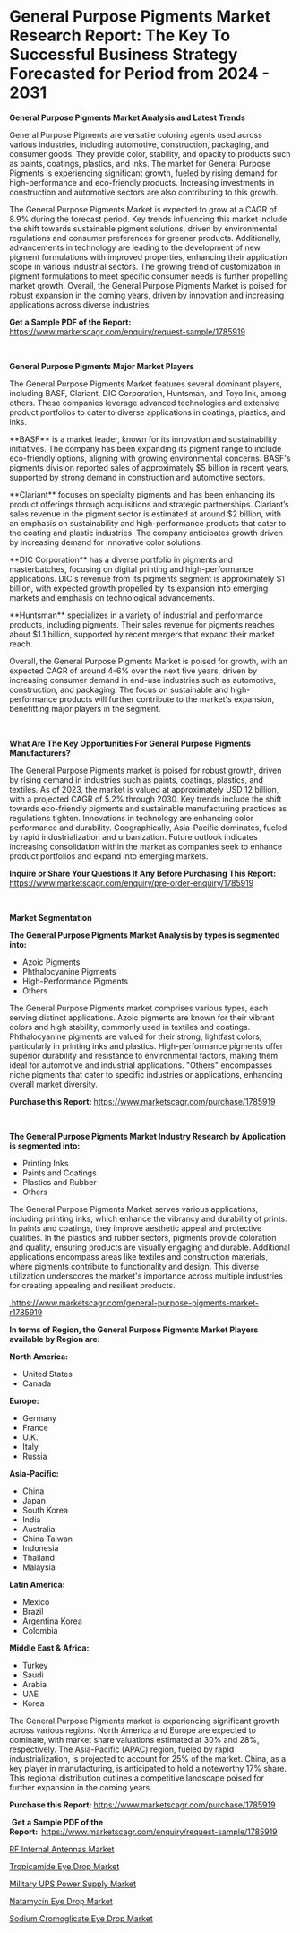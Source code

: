 <p><h1>General Purpose Pigments Market Research Report: The Key To Successful Business Strategy Forecasted for Period from 2024 - 2031</h1></p><p><strong>General Purpose Pigments Market Analysis and Latest Trends</strong></p>
<p><p>General Purpose Pigments are versatile coloring agents used across various industries, including automotive, construction, packaging, and consumer goods. They provide color, stability, and opacity to products such as paints, coatings, plastics, and inks. The market for General Purpose Pigments is experiencing significant growth, fueled by rising demand for high-performance and eco-friendly products. Increasing investments in construction and automotive sectors are also contributing to this growth. </p><p>The General Purpose Pigments Market is expected to grow at a CAGR of 8.9% during the forecast period. Key trends influencing this market include the shift towards sustainable pigment solutions, driven by environmental regulations and consumer preferences for greener products. Additionally, advancements in technology are leading to the development of new pigment formulations with improved properties, enhancing their application scope in various industrial sectors. The growing trend of customization in pigment formulations to meet specific consumer needs is further propelling market growth. Overall, the General Purpose Pigments Market is poised for robust expansion in the coming years, driven by innovation and increasing applications across diverse industries.</p></p>
<p><strong>Get a Sample PDF of the Report:&nbsp;</strong> <a href="https://www.marketscagr.com/enquiry/request-sample/1785919?utm_campaign=1265&utm_medium=2&utm_source=Github&utm_content=ia&utm_term=09102024&utm_id=general-purpose-pigments">https://www.marketscagr.com/enquiry/request-sample/1785919</a></p>
<p>&nbsp;</p>
<p><strong>General Purpose Pigments Major Market Players</strong></p>
<p><p>The General Purpose Pigments Market features several dominant players, including BASF, Clariant, DIC Corporation, Huntsman, and Toyo Ink, among others. These companies leverage advanced technologies and extensive product portfolios to cater to diverse applications in coatings, plastics, and inks.</p><p>**BASF** is a market leader, known for its innovation and sustainability initiatives. The company has been expanding its pigment range to include eco-friendly options, aligning with growing environmental concerns. BASF's pigments division reported sales of approximately $5 billion in recent years, supported by strong demand in construction and automotive sectors.</p><p>**Clariant** focuses on specialty pigments and has been enhancing its product offerings through acquisitions and strategic partnerships. Clariant’s sales revenue in the pigment sector is estimated at around $2 billion, with an emphasis on sustainability and high-performance products that cater to the coating and plastic industries. The company anticipates growth driven by increasing demand for innovative color solutions.</p><p>**DIC Corporation** has a diverse portfolio in pigments and masterbatches, focusing on digital printing and high-performance applications. DIC's revenue from its pigments segment is approximately $1 billion, with expected growth propelled by its expansion into emerging markets and emphasis on technological advancements.</p><p>**Huntsman** specializes in a variety of industrial and performance products, including pigments. Their sales revenue for pigments reaches about $1.1 billion, supported by recent mergers that expand their market reach.</p><p>Overall, the General Purpose Pigments Market is poised for growth, with an expected CAGR of around 4-6% over the next five years, driven by increasing consumer demand in end-use industries such as automotive, construction, and packaging. The focus on sustainable and high-performance products will further contribute to the market's expansion, benefitting major players in the segment.</p></p>
<p>&nbsp;</p>
<p><strong>What Are The Key Opportunities For General Purpose Pigments Manufacturers?</strong></p>
<p><p>The General Purpose Pigments market is poised for robust growth, driven by rising demand in industries such as paints, coatings, plastics, and textiles. As of 2023, the market is valued at approximately USD 12 billion, with a projected CAGR of 5.2% through 2030. Key trends include the shift towards eco-friendly pigments and sustainable manufacturing practices as regulations tighten. Innovations in technology are enhancing color performance and durability. Geographically, Asia-Pacific dominates, fueled by rapid industrialization and urbanization. Future outlook indicates increasing consolidation within the market as companies seek to enhance product portfolios and expand into emerging markets.</p></p>
<p><strong>Inquire or Share Your Questions If Any Before Purchasing This Report:</strong> <a href="https://www.marketscagr.com/enquiry/pre-order-enquiry/1785919?utm_campaign=1265&utm_medium=2&utm_source=Github&utm_content=ia&utm_term=09102024&utm_id=general-purpose-pigments">https://www.marketscagr.com/enquiry/pre-order-enquiry/1785919</a></p>
<p>&nbsp;</p>
<p><strong>Market Segmentation</strong></p>
<p><strong>The General Purpose Pigments Market Analysis by types is segmented into:</strong></p>
<p><ul><li>Azoic Pigments</li><li>Phthalocyanine Pigments</li><li>High-Performance Pigments</li><li>Others</li></ul></p>
<p><p>The General Purpose Pigments market comprises various types, each serving distinct applications. Azoic pigments are known for their vibrant colors and high stability, commonly used in textiles and coatings. Phthalocyanine pigments are valued for their strong, lightfast colors, particularly in printing inks and plastics. High-performance pigments offer superior durability and resistance to environmental factors, making them ideal for automotive and industrial applications. "Others" encompasses niche pigments that cater to specific industries or applications, enhancing overall market diversity.</p></p>
<p><strong>Purchase this Report:&nbsp;</strong><a href="https://www.marketscagr.com/purchase/1785919?utm_campaign=1265&utm_medium=2&utm_source=Github&utm_content=ia&utm_term=09102024&utm_id=general-purpose-pigments">https://www.marketscagr.com/purchase/1785919</a></p>
<p>&nbsp;</p>
<p><strong>The General Purpose Pigments Market Industry Research by Application is segmented into:</strong></p>
<p><ul><li>Printing Inks</li><li>Paints and Coatings</li><li>Plastics and Rubber</li><li>Others</li></ul></p>
<p><p>The General Purpose Pigments Market serves various applications, including printing inks, which enhance the vibrancy and durability of prints. In paints and coatings, they improve aesthetic appeal and protective qualities. In the plastics and rubber sectors, pigments provide coloration and quality, ensuring products are visually engaging and durable. Additional applications encompass areas like textiles and construction materials, where pigments contribute to functionality and design. This diverse utilization underscores the market's importance across multiple industries for creating appealing and resilient products.</p></p>
<p><a href="https://www.marketscagr.com/general-purpose-pigments-market-r1785919?utm_campaign=1265&utm_medium=2&utm_source=Github&utm_content=ia&utm_term=09102024&utm_id=general-purpose-pigments">&nbsp;https://www.marketscagr.com/general-purpose-pigments-market-r1785919</a></p>
<p><strong>In terms of Region, the General Purpose Pigments Market Players available by Region are:</strong></p>
<p>
    <p> <strong> North America: </strong>
        <ul>
            <li>United States</li>
            <li>Canada</li>
        </ul>
        </p> 
    <p> <strong> Europe: </strong>
        <ul>
            <li>Germany</li>
            <li>France</li>
            <li>U.K.</li>
            <li>Italy</li>
            <li>Russia</li>
        </ul>
        </p> 
    <p> <strong> Asia-Pacific: </strong>
        <ul>
            <li>China</li>
            <li>Japan</li>
            <li>South Korea</li>
            <li>India</li>
            <li>Australia</li>
            <li>China Taiwan</li>
            <li>Indonesia</li>
            <li>Thailand</li>
            <li>Malaysia</li>
        </ul>
        </p> 
    <p> <strong> Latin America: </strong>
        <ul>
            <li>Mexico</li>
            <li>Brazil</li>
            <li>Argentina Korea</li>
            <li>Colombia</li>
        </ul>
        </p> 
    <p> <strong> Middle East & Africa: </strong>
        <ul>
            <li>Turkey</li>
            <li>Saudi</li>
            <li>Arabia</li>
            <li>UAE</li>
            <li>Korea</li>
        </ul>
    </p>
    </p>
<p><p>The General Purpose Pigments market is experiencing significant growth across various regions. North America and Europe are expected to dominate, with market share valuations estimated at 30% and 28%, respectively. The Asia-Pacific (APAC) region, fueled by rapid industrialization, is projected to account for 25% of the market. China, as a key player in manufacturing, is anticipated to hold a noteworthy 17% share. This regional distribution outlines a competitive landscape poised for further expansion in the coming years.</p></p>
<p><strong>Purchase this Report: </strong><a href="https://www.marketscagr.com/purchase/1785919?utm_campaign=1265&utm_medium=2&utm_source=Github&utm_content=ia&utm_term=09102024&utm_id=general-purpose-pigments">https://www.marketscagr.com/purchase/1785919</a></p>
<p>&nbsp;<strong>Get a Sample PDF of the Report:&nbsp;&nbsp;</strong><a href="https://www.marketscagr.com/enquiry/request-sample/1785919?utm_campaign=1265&utm_medium=2&utm_source=Github&utm_content=ia&utm_term=09102024&utm_id=general-purpose-pigments">https://www.marketscagr.com/enquiry/request-sample/1785919</a></p>
<p><strong></strong></p>
<p><p><a href="https://github.com/RoccoManning/Market-Research-Report-List-7/blob/main/rf-internal-antennas-market.md?utm_campaign=1265&utm_medium=2&utm_source=Github&utm_content=ia&utm_term=09102024&utm_id=general-purpose-pigments">RF Internal Antennas Market</a></p><p><a href="https://www.linkedin.com/pulse/tropicamide-eye-drop-market-forecasts-trends-impact-analysis-2024-0zwnf?utm_campaign=1265&utm_medium=2&utm_source=Github&utm_content=ia&utm_term=09102024&utm_id=general-purpose-pigments">Tropicamide Eye Drop Market</a></p><p><a href="https://www.linkedin.com/pulse/military-ups-power-supply-market-size-share-analysis-growth-wkmhf?utm_campaign=1265&utm_medium=2&utm_source=Github&utm_content=ia&utm_term=09102024&utm_id=general-purpose-pigments">Military UPS Power Supply Market</a></p><p><a href="https://www.linkedin.com/pulse/natamycin-eye-drop-market-global-regional-analysis-focus-region-flohf?utm_campaign=1265&utm_medium=2&utm_source=Github&utm_content=ia&utm_term=09102024&utm_id=general-purpose-pigments">Natamycin Eye Drop Market</a></p><p><a href="https://www.linkedin.com/pulse/comprehensive-sodium-cromoglicate-eye-drop-market-report-regional-ea7jf?utm_campaign=1265&utm_medium=2&utm_source=Github&utm_content=ia&utm_term=09102024&utm_id=general-purpose-pigments">Sodium Cromoglicate Eye Drop Market</a></p></p>